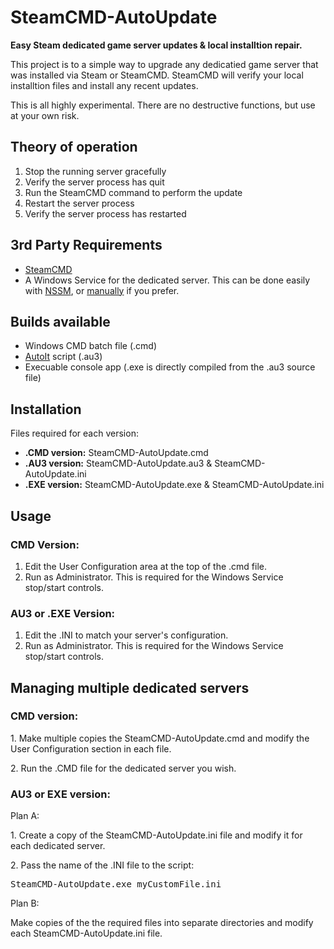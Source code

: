 <html>
  <h1>SteamCMD-AutoUpdate</h1>
  <p><b>Easy Steam dedicated game server updates & local installtion repair.</b></p>
  
  <p>This project is to a simple way to upgrade any dedicatied game server that was installed via Steam or SteamCMD. SteamCMD will verify your local installtion files and install any recent updates.
  <p>This is all highly experimental. There are no destructive functions, but use at your own risk.</p>
  
  <h2>Theory of operation</h2>
  <ol>
    <li>Stop the running server gracefully</li>
    <li>Verify the server process has quit</li>
    <li>Run the SteamCMD command to perform the update</li>
    <li>Restart the server process</li>
    <li>Verify the server process has restarted</li>
  </ol>
  
  <h2>3rd Party Requirements</h2>
  <ul>
    <li><a href="https://developer.valvesoftware.com/wiki/SteamCMD">SteamCMD</a></li>
    <li>A Windows Service for the dedicated server. This can be done easily with <a href="https://nssm.cc/">NSSM</a>, or <a href="https://stackoverflow.com/questions/3582108/create-windows-service-from-executable">manually</a> if you prefer.</li>
  </ul>
  
  <h2>Builds available</h2>
  <ul>
    <li>Windows CMD batch file (.cmd)</li>
    <li><a href="https://www.autoitscript.com/site/">AutoIt</a> script (.au3)</li>
    <li>Execuable console app (.exe is directly compiled from the .au3 source file)</li>
  </ul>
  <h2>Installation</h2>
  <p>Files required for each version:</p>
  <ul>
    <li><b>.CMD version:</b> SteamCMD-AutoUpdate.cmd</li>
    <li><b>.AU3 version:</b> SteamCMD-AutoUpdate.au3 & SteamCMD-AutoUpdate.ini</li>
    <li><b>.EXE version:</b> SteamCMD-AutoUpdate.exe & SteamCMD-AutoUpdate.ini</li>
  </ul>
  <h2>Usage</h2>
  <h3>CMD Version:</h3>
  <ol>
    <li>Edit the User Configuration area at the top of the .cmd file.</li>
    <li>Run as Administrator. This is required for the Windows Service stop/start controls.</li>
  </ol>
  <h3>AU3 or .EXE Version:</h3>
  <ol>
    <li>Edit the .INI to match your server's configuration.</li>
    <li>Run as Administrator. This is required for the Windows Service stop/start controls.</li>
  </ol>
  <h2>Managing multiple dedicated servers</h2>
  <h3>CMD version:</h3>
  <p>1. Make multiple copies the SteamCMD-AutoUpdate.cmd and modify the User Configuration section in each file.</p>
  <p>2. Run the .CMD file for the dedicated server you wish.</p>
  <h3>AU3 or EXE version:</h3>
  <p>Plan A:</p>
  <p>1. Create a copy of the SteamCMD-AutoUpdate.ini file and modify it for each dedicated server.</p>
  <p>2. Pass the name of the .INI file to the script:</p>
  <pre>SteamCMD-AutoUpdate.exe myCustomFile.ini</pre>
  <p>Plan B:</p>
  <p>Make copies of the the required files into separate directories and modify each SteamCMD-AutoUpdate.ini file.</p>
</html>
